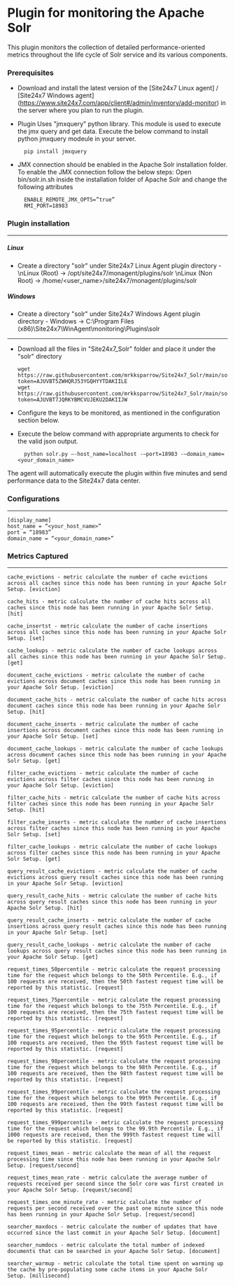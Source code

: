 Plugin for monitoring the Apache Solr 
==============================================

This plugin monitors the collection of detailed performance-oriented metrics throughout the life cycle of Solr service and its various components.

### Prerequisites

- Download and install the latest version of the [Site24x7 Linux agent] / [Site24x7 Windows agent] (https://www.site24x7.com/app/client#/admin/inventory/add-monitor) in the server where you plan to run the plugin. 

- Plugin Uses "jmxquery" python library. This module is used to execute the jmx query and get data. Execute the below command to install python jmxquery modeule in your server.  

		pip install jmxquery
		
- JMX connection should be enabled in the Apache Solr installation folder. To enable the JMX connection follow the below steps: Open bin/solr.in.sh inside the installation folder of Apache Solr and change the following attributes

		ENABLE_REMOTE_JMX_OPTS=”true”
		RMI_PORT=18983
		

### Plugin installation
---
##### Linux 

- Create a directory "solr" under Site24x7 Linux Agent plugin directory - 
      \nLinux (Root)      ->   /opt/site24x7/monagent/plugins/solr
      \nLinux (Non Root)  ->   /home/<user_name>/site24x7/monagent/plugins/solr

##### Windows 

- Create a directory "solr" under Site24x7 Windows Agent plugin directory - 
      Windows           ->   C:\Program Files (x86)\Site24x7\WinAgent\monitoring\Plugins\solr
      
---

- Download all the files in "Site24x7_Solr" folder and place it under the "solr" directory

	  wget https://raw.githubusercontent.com/mrkksparrow/Site24x7_Solr/main/solr.py?token=AJUVBT5ZWHQRJ53YGQHYYTDAKIILE
	  wget https://raw.githubusercontent.com/mrkksparrow/Site24x7_Solr/main/solr.cfg?token=AJUVBT7JQRKYBMCVUJEKU2DAKIIJW
	
- Configure the keys to be monitored, as mentioned in the configuration section below.

- Execute the below command with appropriate arguments to check for the valid json output.  

		python solr.py –-host_name=localhost -–port=18983 -–domain_name=<your_domain_name>


The agent will automatically execute the plugin within five minutes and send performance data to the Site24x7 data center.

### Configurations
---
	[display_name]
	host_name = “<your_host_name>”
	port = “18983”
	domain_name = “<your_domain_name>”

### Metrics Captured
---
	cache_evictions - metric calculate the number of cache evictions across all caches since this node has been running in your Apache Solr Setup. [eviction]

	cache_hits - metric calculate the number of cache hits across all caches since this node has been running in your Apache Solr Setup. [hit]

	cache_insertst - metric calculate the number of cache insertions across all caches since this node has been running in your Apache Solr Setup. [set]

	cache_lookups - metric calculate the number of cache lookups across all caches since this node has been running in your Apache Solr Setup. [get]

	document_cache_evictions - metric calculate the number of cache evictions across document caches since this node has been running in your Apache Solr Setup. [eviction]

	document_cache_hits - metric calculate the number of cache hits across document caches since this node has been running in your Apache Solr Setup. [hit]

	document_cache_inserts - metric calculate the number of cache insertions across document caches since this node has been running in your Apache Solr Setup. [set]

	document_cache_lookups - metric calculate the number of cache lookups across document caches since this node has been running in your Apache Solr Setup. [get]

	filter_cache_evictions - metric calculate the number of cache evictions across filter caches since this node has been running in your Apache Solr Setup. [eviction]

	filter_cache_hits - metric calculate the number of cache hits across filter caches since this node has been running in your Apache Solr Setup. [hit]

	filter_cache_inserts - metric calculate the number of cache insertions across filter caches since this node has been running in your Apache Solr Setup. [set]

	filter_cache_lookups - metric calculate the number of cache lookups across filter caches since this node has been running in your Apache Solr Setup. [get]

	query_result_cache_evictions - metric calculate the number of cache evictions across query result caches since this node has been running in your Apache Solr Setup. [eviction]

	query_result_cache_hits - metric calculate the number of cache hits across query result caches since this node has been running in your Apache Solr Setup. [hit]

	query_result_cache_inserts - metric calculate the number of cache insertions across query result caches since this node has been running in your Apache Solr Setup. [set]

	query_result_cache_lookups - metric calculate the number of cache lookups across query result caches since this node has been running in your Apache Solr Setup. [get]

	request_times_50percentile - metric calculate the request processing time for the request which belongs to the 50th Percentile. E.g., if 100 requests are received, then the 50th fastest request time will be reported by this statistic. [request]

	request_times_75percentile - metric calculate the request processing time for the request which belongs to the 75th Percentile. E.g., if 100 requests are received, then the 75th fastest request time will be reported by this statistic. [request]

	request_times_95percentile - metric calculate the request processing time for the request which belongs to the 95th Percentile. E.g., if 100 requests are received, then the 95th fastest request time will be reported by this statistic. [request]

	request_times_98percentile - metric calculate the request processing time for the request which belongs to the 98th Percentile. E.g., if 100 requests are received, then the 98th fastest request time will be reported by this statistic. [request]

	request_times_99percentile - metric calculate the request processing time for the request which belongs to the 99th Percentile. E.g., if 100 requests are received, then the 99th fastest request time will be reported by this statistic. [request]

	request_times_999percentile - metric calculate the request processing time for the request which belongs to the 99.9th Percentile. E.g., if 1000 requests are received, then the 999th fastest request time will be reported by this statistic. [request]

	request_times_mean - metric calculate the mean of all the request processing time since this node has been running in your Apache Solr Setup. [request/second]

	request_times_mean_rate - metric calculate the average number of requests received per second since the Solr core was first created in your Apache Solr Setup. [request/second]

	request_times_one_minute_rate - metric calculate the number of requests per second received over the past one minute since this node has been running in your Apache Solr Setup. [request/second]
	
	searcher_maxdocs - metric calculate the number of updates that have occurred since the last commit in your Apache Solr Setup. [document]

	searcher_numdocs - metric calculate the total number of indexed documents that can be searched in your Apache Solr Setup. [document]

	searcher_warmup - metric calculate the total time spent on warming up the cache by pre-populating some cache items in your Apache Solr Setup. [millisecond]
